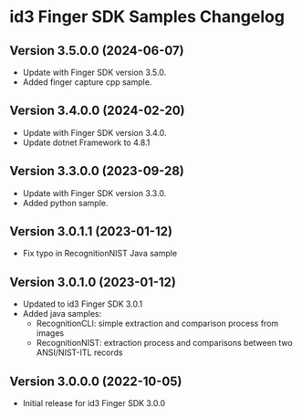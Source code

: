 # id3 Finger SDK Samples Changelog

## Version 3.5.0.0 (2024-06-07)
- Update with Finger SDK version 3.5.0.
- Added finger capture cpp sample.

## Version 3.4.0.0 (2024-02-20)
- Update with Finger SDK version 3.4.0.
- Update dotnet Framework to 4.8.1

## Version 3.3.0.0 (2023-09-28)
- Update with Finger SDK version 3.3.0.
- Added python sample.

## Version 3.0.1.1 (2023-01-12)
- Fix typo in RecognitionNIST Java sample

## Version 3.0.1.0 (2023-01-12)
- Updated to id3 Finger SDK 3.0.1
- Added java samples:
    - RecognitionCLI: simple extraction and comparison process from images
    - RecognitionNIST: extraction process and comparisons between two ANSI/NIST-ITL records

## Version 3.0.0.0 (2022-10-05)
- Initial release for id3 Finger SDK 3.0.0
